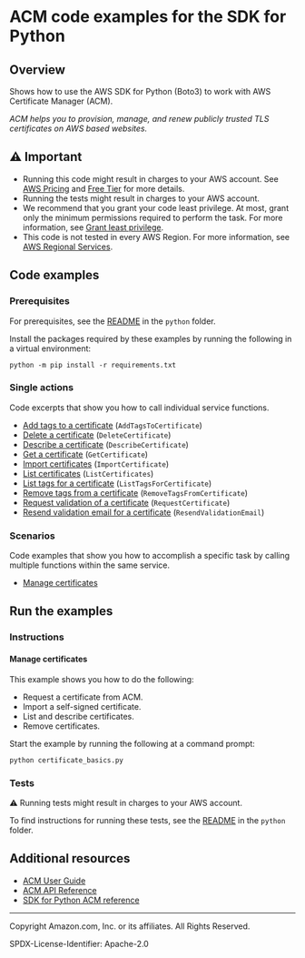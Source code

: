 <!--Generated by WRITEME on 2023-09-12 00:35:22.165737 (UTC)-->
# ACM code examples for the SDK for Python

## Overview

Shows how to use the AWS SDK for Python (Boto3) to work with AWS Certificate Manager (ACM).

<!--custom.overview.start-->
<!--custom.overview.end-->

*ACM helps you to provision, manage, and renew publicly trusted TLS certificates on AWS based websites.*

## ⚠ Important

* Running this code might result in charges to your AWS account. See [AWS Pricing](https://aws.amazon.com/pricing/?aws-products-pricing.sort-by=item.additionalFields.productNameLowercase&aws-products-pricing.sort-order=asc&awsf.Free%20Tier%20Type=*all&awsf.tech-category=*all) and [Free Tier](https://aws.amazon.com/free/?all-free-tier.sort-by=item.additionalFields.SortRank&all-free-tier.sort-order=asc&awsf.Free%20Tier%20Types=*all&awsf.Free%20Tier%20Categories=*all) for more details.
* Running the tests might result in charges to your AWS account.
* We recommend that you grant your code least privilege. At most, grant only the minimum permissions required to perform the task. For more information, see [Grant least privilege](https://docs.aws.amazon.com/IAM/latest/UserGuide/best-practices.html#grant-least-privilege).
* This code is not tested in every AWS Region. For more information, see [AWS Regional Services](https://aws.amazon.com/about-aws/global-infrastructure/regional-product-services).

<!--custom.important.start-->
<!--custom.important.end-->

## Code examples

### Prerequisites

For prerequisites, see the [README](../../README.md#Prerequisites) in the `python` folder.

Install the packages required by these examples by running the following in a virtual environment:

```
python -m pip install -r requirements.txt
```

<!--custom.prerequisites.start-->
<!--custom.prerequisites.end-->

### Single actions

Code excerpts that show you how to call individual service functions.

* [Add tags to a certificate](certificate_basics.py#L155) (`AddTagsToCertificate`)
* [Delete a certificate](certificate_basics.py#L140) (`DeleteCertificate`)
* [Describe a certificate](certificate_basics.py#L36) (`DescribeCertificate`)
* [Get a certificate](certificate_basics.py#L58) (`GetCertificate`)
* [Import certificates](certificate_basics.py#L118) (`ImportCertificate`)
* [List certificates](certificate_basics.py#L76) (`ListCertificates`)
* [List tags for a certificate](certificate_basics.py#L174) (`ListTagsForCertificate`)
* [Remove tags from a certificate](certificate_basics.py#L194) (`RemoveTagsFromCertificate`)
* [Request validation of a certificate](certificate_basics.py#L221) (`RequestCertificate`)
* [Resend validation email for a certificate](certificate_basics.py#L265) (`ResendValidationEmail`)

### Scenarios

Code examples that show you how to accomplish a specific task by calling multiple
functions within the same service.

* [Manage certificates](certificate_basics.py)

## Run the examples

### Instructions


<!--custom.instructions.start-->
<!--custom.instructions.end-->



#### Manage certificates

This example shows you how to do the following:

* Request a certificate from ACM.
* Import a self-signed certificate.
* List and describe certificates.
* Remove certificates.

<!--custom.scenario_prereqs.acm_Usage_ImportListRemove.start-->
<!--custom.scenario_prereqs.acm_Usage_ImportListRemove.end-->

Start the example by running the following at a command prompt:

```
python certificate_basics.py
```


<!--custom.scenarios.acm_Usage_ImportListRemove.start-->
<!--custom.scenarios.acm_Usage_ImportListRemove.end-->

### Tests

⚠ Running tests might result in charges to your AWS account.


To find instructions for running these tests, see the [README](../../README.md#Tests)
in the `python` folder.



<!--custom.tests.start-->
<!--custom.tests.end-->

## Additional resources

* [ACM User Guide](https://docs.aws.amazon.com/acm/latest/userguide/acm-overview.html)
* [ACM API Reference](https://docs.aws.amazon.com/acm/latest/APIReference/Welcome.html)
* [SDK for Python ACM reference](https://boto3.amazonaws.com/v1/documentation/api/latest/reference/services/acm.html)

<!--custom.resources.start-->
<!--custom.resources.end-->

---

Copyright Amazon.com, Inc. or its affiliates. All Rights Reserved.

SPDX-License-Identifier: Apache-2.0